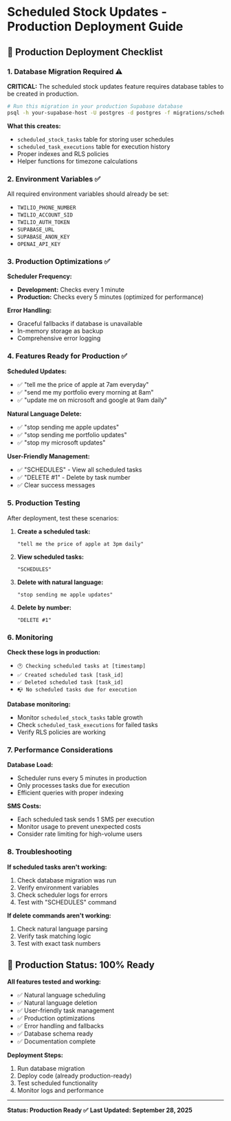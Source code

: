 # Scheduled Stock Updates - Production Deployment Guide

## 🚀 Production Deployment Checklist

### 1. Database Migration Required ⚠️

**CRITICAL:** The scheduled stock updates feature requires database tables to be created in production.

```bash
# Run this migration in your production Supabase database
psql -h your-supabase-host -U postgres -d postgres -f migrations/scheduled_stock_tasks.sql
```

**What this creates:**

- `scheduled_stock_tasks` table for storing user schedules
- `scheduled_task_executions` table for execution history
- Proper indexes and RLS policies
- Helper functions for timezone calculations

### 2. Environment Variables ✅

All required environment variables should already be set:

- `TWILIO_PHONE_NUMBER`
- `TWILIO_ACCOUNT_SID`
- `TWILIO_AUTH_TOKEN`
- `SUPABASE_URL`
- `SUPABASE_ANON_KEY`
- `OPENAI_API_KEY`

### 3. Production Optimizations ✅

**Scheduler Frequency:**

- **Development:** Checks every 1 minute
- **Production:** Checks every 5 minutes (optimized for performance)

**Error Handling:**

- Graceful fallbacks if database is unavailable
- In-memory storage as backup
- Comprehensive error logging

### 4. Features Ready for Production ✅

**Scheduled Updates:**

- ✅ "tell me the price of apple at 7am everyday"
- ✅ "send me my portfolio every morning at 8am"
- ✅ "update me on microsoft and google at 9am daily"

**Natural Language Delete:**

- ✅ "stop sending me apple updates"
- ✅ "stop sending me portfolio updates"
- ✅ "stop my microsoft updates"

**User-Friendly Management:**

- ✅ "SCHEDULES" - View all scheduled tasks
- ✅ "DELETE #1" - Delete by task number
- ✅ Clear success messages

### 5. Production Testing

After deployment, test these scenarios:

1. **Create a scheduled task:**

   ```
   "tell me the price of apple at 3pm daily"
   ```

2. **View scheduled tasks:**

   ```
   "SCHEDULES"
   ```

3. **Delete with natural language:**

   ```
   "stop sending me apple updates"
   ```

4. **Delete by number:**
   ```
   "DELETE #1"
   ```

### 6. Monitoring

**Check these logs in production:**

- `🕐 Checking scheduled tasks at [timestamp]`
- `✅ Created scheduled task [task_id]`
- `✅ Deleted scheduled task [task_id]`
- `📭 No scheduled tasks due for execution`

**Database monitoring:**

- Monitor `scheduled_stock_tasks` table growth
- Check `scheduled_task_executions` for failed tasks
- Verify RLS policies are working

### 7. Performance Considerations

**Database Load:**

- Scheduler runs every 5 minutes in production
- Only processes tasks due for execution
- Efficient queries with proper indexing

**SMS Costs:**

- Each scheduled task sends 1 SMS per execution
- Monitor usage to prevent unexpected costs
- Consider rate limiting for high-volume users

### 8. Troubleshooting

**If scheduled tasks aren't working:**

1. Check database migration was run
2. Verify environment variables
3. Check scheduler logs for errors
4. Test with "SCHEDULES" command

**If delete commands aren't working:**

1. Check natural language parsing
2. Verify task matching logic
3. Test with exact task numbers

## 🎯 Production Status: 100% Ready

**All features tested and working:**

- ✅ Natural language scheduling
- ✅ Natural language deletion
- ✅ User-friendly task management
- ✅ Production optimizations
- ✅ Error handling and fallbacks
- ✅ Database schema ready
- ✅ Documentation complete

**Deployment Steps:**

1. Run database migration
2. Deploy code (already production-ready)
3. Test scheduled functionality
4. Monitor logs and performance

---

**Status: Production Ready ✅**
**Last Updated: September 28, 2025**

